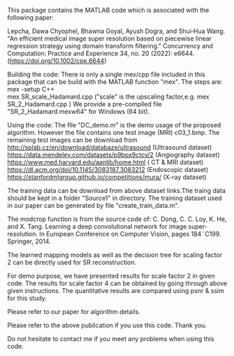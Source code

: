 This package contains the MATLAB code which is associated with the following paper:

Lepcha, Dawa Chyophel, Bhawna Goyal, Ayush Dogra, and Shui‐Hua Wang. "An efficient medical image super resolution based on piecewise linear regression strategy using domain transform filtering." Concurrency and Computation: Practice and Experience 34, no. 20 (2022): e6644. (https://doi.org/10.1002/cpe.6644)

Building the code:
There is only a single mex/cpp file included in this package that can be build with the MATLAB function "mex". The steps are:
mex -setup C++                                                                 
mex SR_scale_Hadamard.cpp ("scale" is the upscaling factor,e.g. mex SR_2_Hadamard.cpp )
We provide a pre-compiled file "SR_2_Hadamard.mexw64" for Windows (64 bit).

Using the code:
The file "DC_demo.m" is the demo usage of the proposed algorithm. However the file contains one test image (MRI) c03_1.bmp. The remaining test images can be download from 
http://splab.cz/en/download/databaze/ultrasound (Ultrasound dataset)
https://data.mendeley.com/datasets/p9bpx9ctcv/2 (Angiography dataset)
https://www.med.harvard.edu/aanlib/home.html ( CT & MRI dataset)
https://dl.acm.org/doi/10.1145/3083187.3083212 (Endoscopic dataset)
https://stanfordmlgroup.github.io/competitions/mura/ (X-ray dataset)

The training data can be download from above dataset links.The traing data should be kept in a folder "Source1" in directory. The training dataset used in our paper can be generated by file "create_train_data.m". 

The modcrop function is from the source code of: C. Dong, C. C. Loy, K. He, and X. Tang. Learning a deep convolutional network for image super-resolution. In European Conference on Computer Vision, pages 184¨C199. Springer, 2014.

The learned mapping models as well as the decision tree for scaling factor 2 can be directly used for SR reconstruction. 

For demo purpose, we have presented results for scale factor 2 in given code. The results for scale factor 4 can be obtained by going through above given instructions. The quantitative results are compared using psnr & ssim for this study. 

Please refer to our paper for algorithm details.

Please refer to the above publication if you use this code. Thank you.

Do not hesitate to contact me if you meet any problems when using this code.
